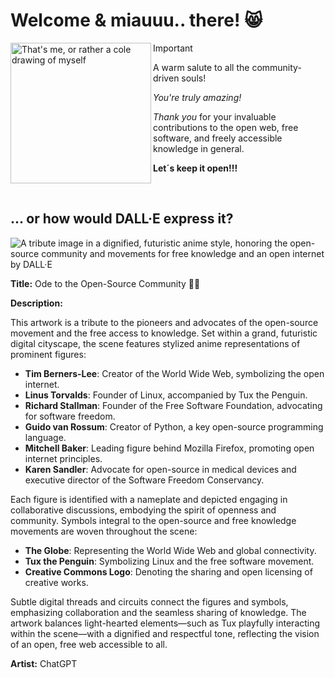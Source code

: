 # Welcome & miauuu.. there! 😸

<picture>
  <source media="(prefers-color-scheme: light)" srcset="https://github.com/dokupendium/dokupendium/assets/75418577/a4d9cc2b-754e-4269-8123-c39fac55a5c1" width="225" align="left">
  <source media="(prefers-color-scheme: dark)" srcset="https://github.com/dokupendium/dokupendium/assets/75418577/16dfc382-400b-4b04-bbfc-d5edb5752ba2" width="225" align="left">
  <img alt="That's me, or rather a cole drawing of myself" src="https://github.com/dokupendium/dokupendium/assets/75418577/680818de-5cec-4af6-9145-463488f84dc7" width="225" align="left">
</picture>

> [!IMPORTANT]
> A warm salute to all the community-driven souls!
>
> *You're truly amazing!*
>
> *Thank you* for your invaluable contributions to the open web, free software, and freely accessible knowledge in general.
> 
> __Let´s keep it open!!!__

</br>

## ... or how would DALL·E express it?

<img alt="A tribute image in a dignified, futuristic anime style, honoring the open-source community and movements for free knowledge and an open internet by DALL·E" src="https://github.com/user-attachments/assets/4347e15e-c300-40ae-8c4b-74e6374ff634">

**Title:** Ode to the Open-Source Community 🐱‍👓

**Description:**

This artwork is a tribute to the pioneers and advocates of the open-source movement and the free access to knowledge. Set within a grand, futuristic digital cityscape, the scene features stylized anime representations of prominent figures:

- **Tim Berners-Lee**: Creator of the World Wide Web, symbolizing the open internet.
- **Linus Torvalds**: Founder of Linux, accompanied by Tux the Penguin.
- **Richard Stallman**: Founder of the Free Software Foundation, advocating for software freedom.
- **Guido van Rossum**: Creator of Python, a key open-source programming language.
- **Mitchell Baker**: Leading figure behind Mozilla Firefox, promoting open internet principles.
- **Karen Sandler**: Advocate for open-source in medical devices and executive director of the Software Freedom Conservancy.

Each figure is identified with a nameplate and depicted engaging in collaborative discussions, embodying the spirit of openness and community. Symbols integral to the open-source and free knowledge movements are woven throughout the scene:

- **The Globe**: Representing the World Wide Web and global connectivity.
- **Tux the Penguin**: Symbolizing Linux and the free software movement.
- **Creative Commons Logo**: Denoting the sharing and open licensing of creative works.

Subtle digital threads and circuits connect the figures and symbols, emphasizing collaboration and the seamless sharing of knowledge. The artwork balances light-hearted elements—such as Tux playfully interacting within the scene—with a dignified and respectful tone, reflecting the vision of an open, free web accessible to all.

**Artist:** ChatGPT
<!--
**dokupendium/dokupendium** is a ✨ _special_ ✨ repository because its `README.md` (this file) appears on your GitHub profile.

Here are some ideas to get you started:

- 🔭 I’m currently working on ...
- 🌱 I’m currently learning ...
- 👯 I’m looking to collaborate on ...
- 🤔 I’m looking for help with ...
- 💬 Ask me about ...
- 📫 How to reach me: ...
- 😄 Pronouns: ...
- ⚡ Fun fact: ...
-->
